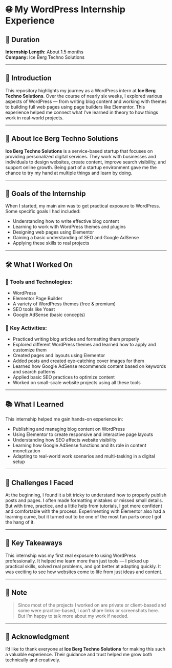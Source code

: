 # 🌐 My WordPress Internship Experience

## 📅 Duration
**Internship Length:** About 1.5 months  
**Company:** Ice Berg Techno Solutions  

---

## 👋 Introduction

This repository highlights my journey as a WordPress intern at **Ice Berg Techno Solutions**. Over the course of nearly six weeks, I explored various aspects of WordPress — from writing blog content and working with themes to building full web pages using page builders like Elementor. This experience helped me connect what I’ve learned in theory to how things work in real-world projects.

---

## 🏢 About Ice Berg Techno Solutions

**Ice Berg Techno Solutions** is a service-based startup that focuses on providing personalized digital services. They work with businesses and individuals to design websites, create content, improve search visibility, and support online growth. Being part of a startup environment gave me the chance to try my hand at multiple things and learn by doing.

---

## 🎯 Goals of the Internship

When I started, my main aim was to get practical exposure to WordPress. Some specific goals I had included:
- Understanding how to write effective blog content  
- Learning to work with WordPress themes and plugins  
- Designing web pages using Elementor  
- Gaining a basic understanding of SEO and Google AdSense  
- Applying these skills to real projects  

---

## 🛠️ What I Worked On

### 🧰 Tools and Technologies:
- WordPress  
- Elementor Page Builder  
- A variety of WordPress themes (free & premium)  
- SEO tools like Yoast  
- Google AdSense (basic concepts)  

### 📝 Key Activities:
- Practiced writing blog articles and formatting them properly  
- Explored different WordPress themes and learned how to apply and customize them  
- Created pages and layouts using Elementor  
- Added posts and created eye-catching cover images for them  
- Learned how Google AdSense recommends content based on keywords and search patterns  
- Applied basic SEO practices to optimize content  
- Worked on small-scale website projects using all these tools  

---

## 📚 What I Learned

This internship helped me gain hands-on experience in:
- Publishing and managing blog content on WordPress  
- Using Elementor to create responsive and interactive page layouts  
- Understanding how SEO affects website visibility  
- Learning how Google AdSense functions and its role in content monetization  
- Adapting to real-world work scenarios and multi-tasking in a digital setup  

---

## 🚧 Challenges I Faced

At the beginning, I found it a bit tricky to understand how to properly publish posts and pages. I often made formatting mistakes or missed small details. But with time, practice, and a little help from tutorials, I got more confident and comfortable with the process. Experimenting with Elementor also had a learning curve, but it turned out to be one of the most fun parts once I got the hang of it.

---

## 💭 Key Takeaways

This internship was my first real exposure to using WordPress professionally. It helped me learn more than just tools — I picked up practical skills, solved real problems, and got better at adapting quickly. It was exciting to see how websites come to life from just ideas and content.

---

## 🔐 Note

> Since most of the projects I worked on are private or client-based and some were practice-based, I can’t share links or screenshots here. But I’m happy to talk more about my work if needed.

---

## 🙌 Acknowledgment

I’d like to thank everyone at **Ice Berg Techno Solutions** for making this such a valuable experience. Their guidance and trust helped me grow both technically and creatively.

